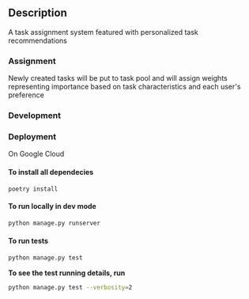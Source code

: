 ## Description
A task assignment system featured with personalized task recommendations


### Assignment 
Newly created tasks will be put to task pool and will assign weights representing importance based on task characteristics and each user's preference


### Development 

### Deployment
On Google Cloud 

#### To install all dependecies 
```
poetry install
```

#### To run locally in dev mode
```bash
python manage.py runserver
```

#### To run tests
```bash
python manage.py test
```
**To see the test running details, run**
```bash
python manage.py test --verbosity=2
```